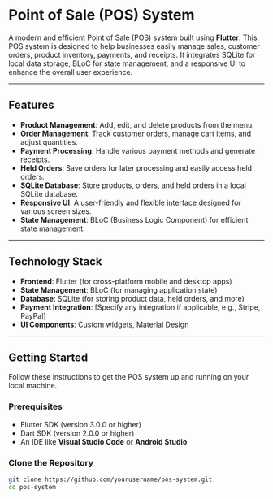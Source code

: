# **Point of Sale (POS) System**

A modern and efficient Point of Sale (POS) system built using **Flutter**. This POS system is designed to help businesses easily manage sales, customer orders, product inventory, payments, and receipts. It integrates SQLite for local data storage, BLoC for state management, and a responsive UI to enhance the overall user experience.

---

## **Features**

- **Product Management**: Add, edit, and delete products from the menu.
- **Order Management**: Track customer orders, manage cart items, and adjust quantities.
- **Payment Processing**: Handle various payment methods and generate receipts.
- **Held Orders**: Save orders for later processing and easily access held orders.
- **SQLite Database**: Store products, orders, and held orders in a local SQLite database.
- **Responsive UI**: A user-friendly and flexible interface designed for various screen sizes.
- **State Management**: BLoC (Business Logic Component) for efficient state management.

---

## **Technology Stack**

- **Frontend**: Flutter (for cross-platform mobile and desktop apps)
- **State Management**: BLoC (for managing application state)
- **Database**: SQLite (for storing product data, held orders, and more)
- **Payment Integration**: [Specify any integration if applicable, e.g., Stripe, PayPal]
- **UI Components**: Custom widgets, Material Design

---

## **Getting Started**

Follow these instructions to get the POS system up and running on your local machine.

### **Prerequisites**

- Flutter SDK (version 3.0.0 or higher)
- Dart SDK (version 2.0.0 or higher)
- An IDE like **Visual Studio Code** or **Android Studio**

### **Clone the Repository**

```bash
git clone https://github.com/yourusername/pos-system.git
cd pos-system
